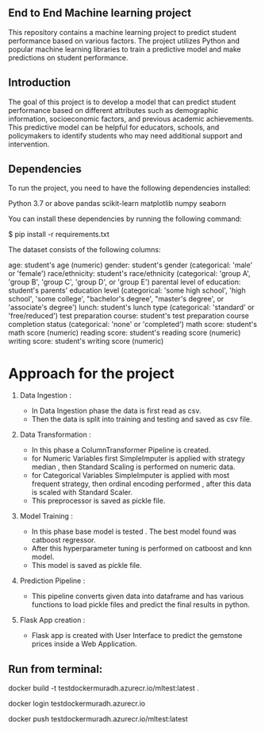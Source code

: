## End to End Machine learning project

This repository contains a machine learning project to predict student performance based on various factors. The project utilizes Python and popular machine learning libraries to train a predictive model and make predictions on student performance.

## Introduction

The goal of this project is to develop a model that can predict student performance based on different attributes such as demographic information, socioeconomic factors, and previous academic achievements. This predictive model can be helpful for educators, schools, and policymakers to identify students who may need additional support and intervention.

## Dependencies
To run the project, you need to have the following dependencies installed:

Python 3.7 or above
pandas
scikit-learn
matplotlib
numpy
seaborn

You can install these dependencies by running the following command:

$ pip install -r requirements.txt

The dataset consists of the following columns:

age: student's age (numeric)
gender: student's gender (categorical: 'male' or 'female')
race/ethnicity: student's race/ethnicity (categorical: 'group A', 'group B', 'group C', 'group D', or 'group E')
parental level of education: student's parents' education level (categorical: 'some high school', 'high school', 'some college', "bachelor's degree', "master's degree', or 'associate's degree')
lunch: student's lunch type (categorical: 'standard' or 'free/reduced')
test preparation course: student's test preparation course completion status (categorical: 'none' or 'completed')
math score: student's math score (numeric)
reading score: student's reading score (numeric)
writing score: student's writing score (numeric)

# Approach for the project 

1. Data Ingestion : 
    * In Data Ingestion phase the data is first read as csv. 
    * Then the data is split into training and testing and saved as csv file.

2. Data Transformation : 
    * In this phase a ColumnTransformer Pipeline is created.
    * for Numeric Variables first SimpleImputer is applied with strategy median , then Standard Scaling is performed on numeric data.
    * for Categorical Variables SimpleImputer is applied with most frequent strategy, then ordinal encoding performed , after this data is scaled with Standard Scaler.
    * This preprocessor is saved as pickle file.

3. Model Training : 
    * In this phase base model is tested . The best model found was catboost regressor.
    * After this hyperparameter tuning is performed on catboost and knn model.
    * This model is saved as pickle file.

4. Prediction Pipeline : 
    * This pipeline converts given data into dataframe and has various functions to load pickle files and predict the final results in python.

5. Flask App creation : 
    * Flask app is created with User Interface to predict the gemstone prices inside a Web Application.


## Run from terminal:

docker build -t testdockermuradh.azurecr.io/mltest:latest .

docker login testdockermuradh.azurecr.io

docker push testdockermuradh.azurecr.io/mltest:latest
